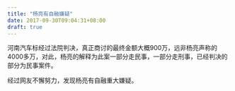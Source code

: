 ```yaml
---
title: "杨亮有自融嫌疑"
date: 2017-09-30T09:04:31+08:00
draft: true
---
```


河南汽车标经过法院判决，真正商讨的最终金额大概900万，远非杨亮声称的4000多万，对此，杨亮的解释为此案一部分走民事，一部分走刑事，已经判决的部分为民事案件。

经过网友不懈努力，发现杨亮有自融重大嫌疑。
